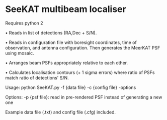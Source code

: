 # SeeKAT multibeam localiser
Requires python 2

• Reads in list of detections (RA,Dec + S/N). 

• Reads in configuration file with boresight coordinates, time of observation, and antenna configuration. Then generates the MeerKAT PSF using mosaic.

• Arranges beam PSFs appropriately relative to each other.

• Calculates localisation contours (+ 1 sigma errors) where ratio of PSFs match ratio of detections' S/N.

Usage: python SeeKAT.py -f {data file} -c {config file} -options

Options: -p {psf file}: read in pre-rendered PSF instead of generating a new one

Example data file (.txt) and config file (.cfg) included.

